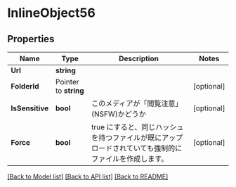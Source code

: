 # InlineObject56

## Properties

Name | Type | Description | Notes
------------ | ------------- | ------------- | -------------
**Url** | **string** |  | 
**FolderId** | Pointer to **string** |  | [optional] 
**IsSensitive** | **bool** | このメディアが「閲覧注意」(NSFW)かどうか | [optional] 
**Force** | **bool** | true にすると、同じハッシュを持つファイルが既にアップロードされていても強制的にファイルを作成します。 | [optional] 

[[Back to Model list]](../README.md#documentation-for-models) [[Back to API list]](../README.md#documentation-for-api-endpoints) [[Back to README]](../README.md)


